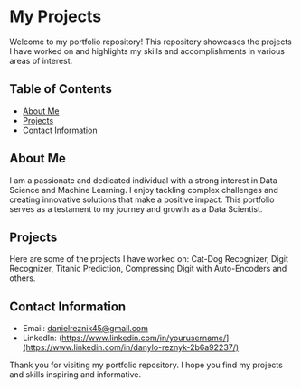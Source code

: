 # My Projects

Welcome to my portfolio repository! This repository showcases the projects I have worked on and highlights my skills and accomplishments in various areas of interest.

## Table of Contents

- [About Me](#about-me)
- [Projects](#projects)
- [Contact Information](#contact-information)

## About Me

I am a passionate and dedicated individual with a strong interest in Data Science and Machine Learning. I enjoy tackling complex challenges and creating innovative solutions that make a positive impact. This portfolio serves as a testament to my journey and growth as a Data Scientist.

## Projects

Here are some of the projects I have worked on: Cat-Dog Recognizer, Digit Recognizer, Titanic Prediction, Compressing Digit with Auto-Encoders and others.


## Contact Information

- Email: danielreznik45@gmail.com
- LinkedIn: (https://www.linkedin.com/in/yourusername/](https://www.linkedin.com/in/danylo-reznyk-2b6a92237/)


Thank you for visiting my portfolio repository. I hope you find my projects and skills inspiring and informative.
